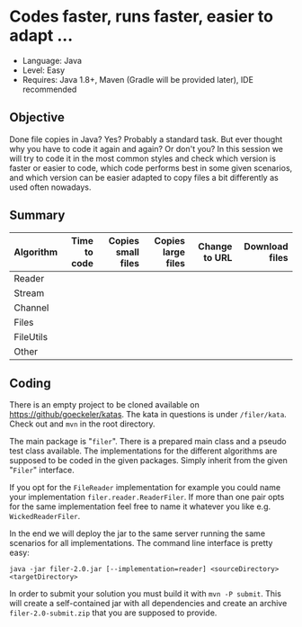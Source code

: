 # Codes faster, runs faster, easier to adapt ...

+ Language: Java
+ Level: Easy
+ Requires: Java 1.8+, Maven (Gradle will be provided later), IDE recommended

## Objective

Done file copies in Java? Yes? Probably a standard task. But ever thought why you have to code it again and again? Or don't you? In this session we will try to code it in the most common styles and check which version is faster or easier to code, which code performs best in some given scenarios, and which version can be easier adapted to copy files a bit differently as used often nowadays.

## Summary

Algorithm | Time to code | Copies small files | Copies large files | Change to URL | Download files
----------|-------------:|-------------------:|-------------------:|--------------:|--------------------:
Reader | | | | |
Stream | | | | |
Channel | | | | |
Files | | | | |
FileUtils | | | | |
Other | | | | |
 
## Coding

There is an empty project to be cloned available on [https://github/goeckeler/katas](https://github/goeckeler/katas). The kata in questions is under `/filer/kata`. Check out and `mvn` in the root directory.

The main package is "`filer`". There is a prepared main class and a pseudo test class available. The implementations for the different algorithms are supposed to be coded in the given packages. Simply inherit from the given "`Filer`" interface.

If you opt for the `FileReader` implementation for example you could name your implementation `filer.reader.ReaderFiler`. If more than one pair opts for the same implementation feel free to name it whatever you like e.g. `WickedReaderFiler`.

In the end we will deploy the jar to the same server running the same scenarios for all implementations. The command line interface is pretty easy:

`java -jar filer-2.0.jar [--implementation=reader] <sourceDirectory> <targetDirectory>`

In order to submit your solution you must build it with `mvn -P submit`. This will create a self-contained jar with all dependencies and create an archive `filer-2.0-submit.zip` that you are supposed to provide. 